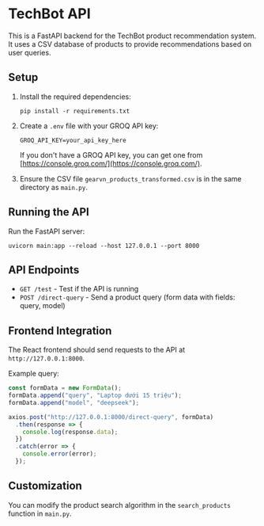 # TechBot API

This is a FastAPI backend for the TechBot product recommendation system. It uses a CSV database of products to provide recommendations based on user queries.

## Setup

1. Install the required dependencies:
   ```
   pip install -r requirements.txt
   ```

2. Create a `.env` file with your GROQ API key:
   ```
   GROQ_API_KEY=your_api_key_here
   ```
   
   If you don't have a GROQ API key, you can get one from [https://console.groq.com/](https://console.groq.com/).

3. Ensure the CSV file `gearvn_products_transformed.csv` is in the same directory as `main.py`.

## Running the API

Run the FastAPI server:
```
uvicorn main:app --reload --host 127.0.0.1 --port 8000
```

## API Endpoints

- `GET /test` - Test if the API is running
- `POST /direct-query` - Send a product query (form data with fields: query, model)

## Frontend Integration

The React frontend should send requests to the API at `http://127.0.0.1:8000`.

Example query:
```javascript
const formData = new FormData();
formData.append("query", "Laptop dưới 15 triệu");
formData.append("model", "deepseek");

axios.post("http://127.0.0.1:8000/direct-query", formData)
  .then(response => {
    console.log(response.data);
  })
  .catch(error => {
    console.error(error);
  });
```

## Customization

You can modify the product search algorithm in the `search_products` function in `main.py`. 
